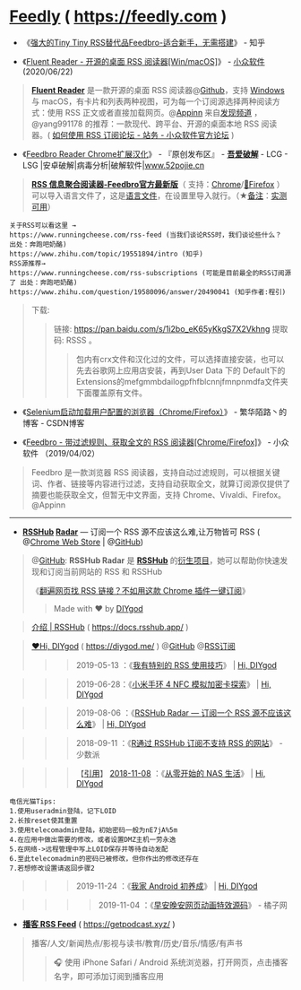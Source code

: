 # [Feedly](https://feedly.com) ( https://feedly.com )

- 《[强大的Tiny Tiny RSS替代品Feedbro-适合新手，无需搭建](https://zhuanlan.zhihu.com/p/62331418)》 - 知乎  

- 《[Fluent Reader - 开源的桌面 RSS 阅读器[Win/macOS]](https://www.appinn.com/fluent-reader/)》 - [小众软件](https://www.appinn.com/) (2020/06/22)
> [**Fluent Reader**](https://hyliu.me/fluent-reader/) 是一款开源的桌面 RSS 阅读器@[Github](https://github.com/yang991178/fluent-reader)，支持 [Windows](https://www.microsoft.com/store/apps/9P71FC94LRH8?cid=appinn) 与 macOS，有卡片和列表两种视图，可为每一个订阅源选择两种阅读方式：使用 RSS 正文或者直接加载网页。@[Appinn](https://www.appinn.com/fluent-reader/) 来自[发现频道](https://meta.appinn.net/t/fluent-reader-rss/17096) ，@yang991178 的推荐：一款现代、跨平台、开源的桌面本地 RSS 阅读器。( [如何使用 RSS 订阅论坛 - 站务 - 小众软件官方论坛](https://meta.appinn.net/t/rss/15481) )

- 《[Feedbro Reader Chrome扩展汉化](https://www.52pojie.cn/thread-992569-1-1.html)》 - 『原创发布区』 - [**吾爱破解**](https://www.52pojie.cn/) - LCG - LSG |安卓破解|病毒分析|破解软件|www.52pojie.cn  

> [**RSS 信息聚合阅读器-Feedbro官方最新版**](https://nodetics.com/feedbro/)（ 支持：[Chrome](https://chrome.google.com/webstore/detail/feedbro/mefgmmbdailogpfhfblcnnjfmnpnmdfa?hl=zh-CN)/[🦊Firefox](https://addons.mozilla.org/zh-CN/firefox/addon/feedbroreader/) ）可以导入语言文件了，这是[语言文件](https://raw.githubusercontent.com/YEWl/feedbro-locale/master/feedbro-locale-zh_CN.json)，在设置里导入就行。（★[备注](https://github.com/inchoong/go/blob/master/tips/feedbro-subscriptions-20191206-131500.opml)：[实测可用](https://github.com/taoste/Hello-World/blob/master/Tools/RSS%E4%BF%A1%E6%81%AF%E8%81%9A%E5%90%88/Feedbro.md)）
```
关于RSS可以看这里 →
https://www.runningcheese.com/rss-feed (当我们谈论RSS时，我们谈论些什么？ 出处：奔跑吧奶酪)
https://www.zhihu.com/topic/19551894/intro (知乎)
RSS源推荐→
https://www.runningcheese.com/rss-subscriptions (可能是目前最全的RSS订阅源了 出处：奔跑吧奶酪)
https://www.zhihu.com/question/19580096/answer/20490041 (知乎作者:程引)
```
> 下载:
>> 链接: https://pan.baidu.com/s/1i2bo_eK65yKkgS7X2Vkhng 提取码: RSSS 。
>>> 包内有crx文件和汉化过的文件，可以选择直接安装，也可以先去谷歌网上应用店安装，再到User Data 下的 Default下的Extensions的mefgmmbdailogpfhfblcnnjfmnpnmdfa文件夹下面覆盖原有文件。

- 《[Selenium启动加载用户配置的浏览器（Chrome/Firefox）](https://blog.csdn.net/xlemonok/article/details/74919727)》 - 繁华陌路丶的博客 - CSDN博客  

- 《[Feedbro - 带过滤规则、获取全文的 RSS 阅读器[Chrome/Firefox]](https://www.appinn.com/feedbro/)》 - 小众软件   （2019/04/02）
> Feedbro 是一款浏览器 RSS 阅读器，支持自动过滤规则，可以根据关键词、作者、链接等内容进行过滤，支持自动获取全文，就算订阅源仅提供了摘要也能获取全文，但暂无中文界面，支持 Chrome、Vivaldi、Firefox。@Appinn

-----------------------------------------------------------------------------------------

- **[RSSHub](https://docs.rsshub.app/) [Radar](https://github.com/DIYgod/RSSHub-Radar)** — 订阅一个 RSS 源不应该这么难,让万物皆可 RSS ( @[Chrome Web Store](https://chrome.google.com/webstore/detail/rsshub-radar/kefjpfngnndepjbopdmoebkipbgkggaa?hl=zh-CN) | @[GitHub](https://github.com/DIYgod/RSSHub-Radar))

> @[GitHub](https://github.com/DIYgod/RSSHub-Radar): **RSSHub Radar** 是 [**RSSHub**](https://docs.rsshub.app/) 的[衍生项目](https://github.com/DIYgod/RSSHub)，她可以帮助你快速发现和订阅当前网站的 RSS 和 RSSHub
>> 
> 《[翻遍网页找 RSS 链接？不如用这款 Chrome 插件一键订阅](https://sspai.com/post/56079)》 
>> Made with ❤️ by [DIYgod](https://github.com/DIYgod/)

> [介绍 | RSSHub](https://docs.rsshub.app/)  ( https://docs.rsshub.app/ ) 

> [❤️Hi, DIYgod](https://diygod.me/) ( https://diygod.me/ ) @[GitHub](https://github.com/DIYgod/diygod.me) @[RSS订阅](https://diygod.me/atom.xml)
>>> 2019-05-13 ：《[我有特别的 RSS 使用技巧](https://diygod.me/ohmyrss/)》 | [Hi, DIYgod](https://diygod.me/)

>>> 2019-06-28：《[小米手环 4 NFC 模拟加密卡探索](https://diygod.me/pn532/)》 | [Hi, DIYgod](https://diygod.me/) 

>>> 2019-08-06 ：《[RSSHub Radar — 订阅一个 RSS 源不应该这么难](https://diygod.me/rsshub-radar/)》 | [Hi, DIYgod](https://diygod.me/)

>>> 2018-09-11 ：《[R通过 RSSHub 订阅不支持 RSS 的网站](https://sspai.com/post/47100)》 - 少数派  

>>> 【[引用](https://github.com/taoste/Hello-World/tree/master/Tools/RSS信息聚合)】 [2018-11-08](https://github.com/taoste/Hello-World/tree/master/Tools/在小米电视和小米盒子上看YouTube) ：《[从零开始的 NAS 生活](https://diygod.me/nas/)》 | [Hi, DIYgod](https://diygod.me/)
```
电信光猫Tips:
1.使用useradmin登陆，记下LOID
2.长按reset使其重置
3.使用telecomadmin登陆，初始密码一般为nE7jA%5m
4.在应用中做出需要的修改，或者设置DMZ主机一劳永逸
5.在网络->远程管理中写上LOID保存并等待自动发配
6.至此telecomadmin的密码已被修改，但你作出的修改还存在
7.若想修改设置请返回步骤2
```
>>> 2019-11-24  ：《[我家 Android 初养成](https://diygod.me/android/)》 | [Hi, DIYgod](https://diygod.me/) 

>>>> 2019-11-04 ：《[早安晚安网页动画特效源码](https://juzihuang.com/shenmu/1892.html)》 - 橘子网


- [**播客 RSS Feed**](https://getpodcast.xyz/) ( https://getpodcast.xyz/ )
> 播客/人文/新闻热点/影视与读书/教育/历史/音乐/情感/有声书
>> 🎧 使用 iPhone Safari / Android 系统浏览器，打开网页，点击播客名字，即可添加订阅到播客应用
